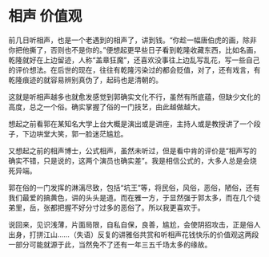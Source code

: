 # 相声 价值观

前几日听相声，也是一个老遇到的相声了，讲到钱。“你趁一幅唐伯虎的画，除非你把他撕了，否则也不是你的。”便想起更早些日子看到乾隆收藏东西，比如名画，乾隆就好在上边留迹，人称“盖章狂魔”，还喜欢没事往上边乱写乱花，写一些自己的评价想法。在后世的现在，往往有乾隆污染过的都会贬值，对了，还有戏言，有乾隆痕迹的就容易辨别真伪了，起码也是清朝的。

这就是听相声越多也就愈发感觉到郭确实文化不行，虽然有所底蕴，但缺少文化的高度，总之一个俗。确实掌握了俗的一门技艺，由此越做越大。

想起之前看郭在某知名大学上台大概是演出或是讲座，主持人或是教授讲了一个段子，下边哄堂大笑，郭一脸迷茫尴尬。

又想起之前的相声博士，公式相声，虽然未听过，但是看中肯的评价是“相声写的确实不错，只是说的，这两个演员也确实差”。我是相信公式的，大多人总是会烧死异端。

郭在俗的一门发挥的淋漓尽致，包括“坑王”等，将民俗，风俗，恶俗，陋俗，还有我们最爱的搞黄色，讲的头头是道。而在雅一方，于显然强于郭太多，而在几个徒弟里，岳，张都把握不好分寸过多的恶俗了。所以我更喜欢于。

说回来，见识浅薄，片面局限，自私自保，良善，尴尬，会使阴招攻击，正是俗人出身，打拼江山……（失语）反复的讲雅俗共赏和听相声花钱快乐的价值观这两段一部分可能就源于此，当然免不了还有一年三五千场太多的缘故。